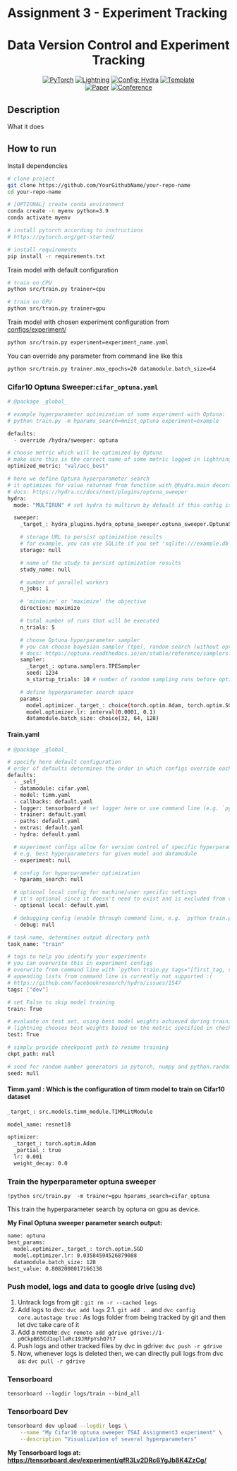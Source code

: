 # Assignment 3 - Experiment Tracking

<div align="center">

# Data Version Control and Experiment Tracking

<a href="https://pytorch.org/get-started/locally/"><img alt="PyTorch" src="https://img.shields.io/badge/PyTorch-ee4c2c?logo=pytorch&logoColor=white"></a>
<a href="https://pytorchlightning.ai/"><img alt="Lightning" src="https://img.shields.io/badge/-Lightning-792ee5?logo=pytorchlightning&logoColor=white"></a>
<a href="https://hydra.cc/"><img alt="Config: Hydra" src="https://img.shields.io/badge/Config-Hydra-89b8cd"></a>
<a href="https://github.com/ashleve/lightning-hydra-template"><img alt="Template" src="https://img.shields.io/badge/-Lightning--Hydra--Template-017F2F?style=flat&logo=github&labelColor=gray"></a><br>
[![Paper](http://img.shields.io/badge/paper-arxiv.1001.2234-B31B1B.svg)](https://www.nature.com/articles/nature14539)
[![Conference](http://img.shields.io/badge/AnyConference-year-4b44ce.svg)](https://papers.nips.cc/paper/2020)

</div>

## Description

What it does

## How to run

Install dependencies

```bash
# clone project
git clone https://github.com/YourGithubName/your-repo-name
cd your-repo-name

# [OPTIONAL] create conda environment
conda create -n myenv python=3.9
conda activate myenv

# install pytorch according to instructions
# https://pytorch.org/get-started/

# install requirements
pip install -r requirements.txt
```

Train model with default configuration

```bash
# train on CPU
python src/train.py trainer=cpu

# train on GPU
python src/train.py trainer=gpu
```

Train model with chosen experiment configuration from [configs/experiment/](configs/experiment/)

```bash
python src/train.py experiment=experiment_name.yaml
```

You can override any parameter from command line like this

```bash
python src/train.py trainer.max_epochs=20 datamodule.batch_size=64
```


### Cifar10 Optuna Sweeper:`cifar_optuna.yaml`
```bash
# @package _global_

# example hyperparameter optimization of some experiment with Optuna:
# python train.py -m hparams_search=mnist_optuna experiment=example

defaults:
  - override /hydra/sweeper: optuna

# choose metric which will be optimized by Optuna
# make sure this is the correct name of some metric logged in lightning module!
optimized_metric: "val/acc_best"

# here we define Optuna hyperparameter search
# it optimizes for value returned from function with @hydra.main decorator
# docs: https://hydra.cc/docs/next/plugins/optuna_sweeper
hydra:
  mode: "MULTIRUN" # set hydra to multirun by default if this config is attached

  sweeper:
    _target_: hydra_plugins.hydra_optuna_sweeper.optuna_sweeper.OptunaSweeper

    # storage URL to persist optimization results
    # for example, you can use SQLite if you set 'sqlite:///example.db'
    storage: null

    # name of the study to persist optimization results
    study_name: null

    # number of parallel workers
    n_jobs: 1

    # 'minimize' or 'maximize' the objective
    direction: maximize

    # total number of runs that will be executed
    n_trials: 5

    # choose Optuna hyperparameter sampler
    # you can choose bayesian sampler (tpe), random search (without optimization), grid sampler, and others
    # docs: https://optuna.readthedocs.io/en/stable/reference/samplers.html
    sampler:
      _target_: optuna.samplers.TPESampler
      seed: 1234
      n_startup_trials: 10 # number of random sampling runs before optimization starts

    # define hyperparameter search space
    params:
      model.optimizer._target_: choice(torch.optim.Adam, torch.optim.SGD, torch.optim.RMSprop)
      model.optimizer.lr: interval(0.0001, 0.1)
      datamodule.batch_size: choice(32, 64, 128)

```
#### Train.yaml
```bash
# @package _global_

# specify here default configuration
# order of defaults determines the order in which configs override each other
defaults:
  - _self_
  - datamodule: cifar.yaml
  - model: timm.yaml
  - callbacks: default.yaml
  - logger: tensorboard # set logger here or use command line (e.g. `python train.py logger=tensorboard`)
  - trainer: default.yaml
  - paths: default.yaml
  - extras: default.yaml
  - hydra: default.yaml

  # experiment configs allow for version control of specific hyperparameter
  # e.g. best hyperparameters for given model and datamodule
  - experiment: null

  # config for hyperparameter optimization
  - hparams_search: null

  # optional local config for machine/user specific settings
  # it's optional since it doesn't need to exist and is excluded from version control
  - optional local: default.yaml

  # debugging config (enable through command line, e.g. `python train.py debug=default)
  - debug: null

# task name, determines output directory path
task_name: "train"

# tags to help you identify your experiments
# you can overwrite this in experiment configs
# overwrite from command line with `python train.py tags="[first_tag, second_tag]"`
# appending lists from command line is currently not supported :(
# https://github.com/facebookresearch/hydra/issues/1547
tags: ["dev"]

# set False to skip model training
train: True

# evaluate on test set, using best model weights achieved during training
# lightning chooses best weights based on the metric specified in checkpoint callback
test: True

# simply provide checkpoint path to resume training
ckpt_path: null

# seed for random number generators in pytorch, numpy and python.random
seed: null

```
#### Timm.yaml : Which is the configuration of timm model to train on Cifar10 dataset
```bash
_target_: src.models.timm_module.TIMMLitModule

model_name: resnet18

optimizer:
  _target_: torch.optim.Adam
  _partial_: true
  lr: 0.001
  weight_decay: 0.0

```
### Train the hyperparameter optuna sweeper
`!python src/train.py  -m trainer=gpu hparams_search=cifar_optuna`

This train the hyperparameter search by optuna on gpu as device.

**My Final Optuna sweeper parameter search output:**
```bash
name: optuna
best_params:
  model.optimizer._target_: torch.optim.SGD
  model.optimizer.lr: 0.03584594526879088
  datamodule.batch_size: 128
best_value: 0.8082000017166138

```
### Push model, logs and data to google drive (using dvc)
1. Untrack logs from git : `git rm -r --cached logs`
2. Add logs to dvc: `dvc add logs`
2.1. `git add . ` and `dvc config core.autostage true` : As logs folder from being tracked by git and then let dvc take care of it
3. Add a remote: `dvc remote add gdrive gdrive://1-p0CkpB65Cd1oplleRc19JRFpYshO7t7`
4. Push logs and other tracked files by dvc in gdrive: `dvc push -r gdrive`
5. Now, whenever logs is deleted then, we can directly pull logs from dvc as: `dvc pull -r gdrive`

### Tensorboard 
`tensorboard --logdir logs/train --bind_all`

### Tensorboard Dev
```bash
tensorboard dev upload --logdir logs \
    --name "My Cifar10 optuna sweeper TSAI Assignment3 experiment" \
    --description "Visualization of several hyperparameters"
```
**My Tensorboard logs at: https://tensorboard.dev/experiment/qfR3Lv2DRc6YgJb8K4ZzCg/**

